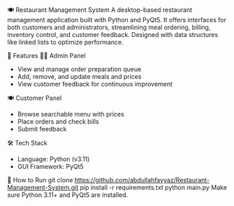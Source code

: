 🍽️ Restaurant Management System
A desktop-based restaurant management application built with Python and PyQt5. It offers interfaces for both customers and administrators, streamlining meal ordering, billing, inventory control, and customer feedback. Designed with data structures like linked lists to optimize performance.

🚀 Features
👨‍🍳 Admin Panel
- View and manage order preparation queue
- Add, remove, and update meals and prices
- View customer feedback for continuous improvement

🍽️ Customer Panel
- Browse searchable menu with prices
- Place orders and check bills
- Submit feedback

🛠 Tech Stack
- Language: Python (v3.11)
- GUI Framework: PyQt5

📁 How to Run
git clone https://github.com/abdullahfayyaz/Restaurant-Management-System.git
pip install -r requirements.txt
python main.py
Make sure Python 3.11+ and PyQt5 are installed.
